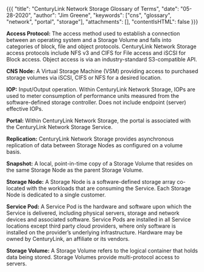 {{{
"title": "CenturyLink Network Storage Glossary of Terms",
"date": "05-28-2020",
"author": "Jim Greene",
"keywords": ["cns", "glossary", "network", "portal", "storage"],
"attachments": [],
"contentIsHTML": false
}}}

**Access Protocol:** The access method used to establish a connection between an operating system and a Storage Volume and falls into categories of block, file and object protocols. CenturyLink Network Storage access protocols include NFS v3 and CIFS for File access and iSCSI for Block access. Object access is via an industry-standard S3-compatible API.

**CNS Node:** A Virtual Storage Machine (VSM) providing access to purchased storage volumes via iSCSI, CIFS or NFS for a desired location.

**IOP:** Input/Output operation. Within CenturyLink Network Storage, IOPs are used to meter consumption of performance units measured from the software-defined storage controller. Does not include endpoint (server) effective IOPs.

**Portal:** Within CenturyLink Network Storage, the portal is associated with the CenturyLink Network Storage Service.

**Replication:** CenturyLink Network Storage provides asynchronous replication of data between Storage Nodes as configured on a volume basis.

**Snapshot:** A local, point-in-time copy of a Storage Volume that resides on the same Storage Node as the parent Storage Volume.

**Storage Node:** A Storage Node is a software-defined storage array co-located with the workloads that are consuming the Service. Each Storage Node is dedicated to a single customer.

**Service Pod:** A Service Pod is the hardware and software upon which the Service is delivered, including physical servers, storage and network devices and associated software. Service Pods are installed in all Service locations except third party cloud providers, where only software is installed on the provider’s underlying infrastructure. Hardware may be owned by CenturyLink, an affiliate or its vendors.

**Storage Volume:** A Storage Volume refers to the logical container that holds data being stored. Storage Volumes provide multi-protocol access to servers.
